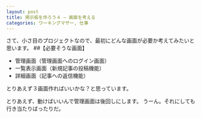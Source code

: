 ```yaml
---
layout: post
title: 掲示板を作ろう４ – 画面を考える
categories: ワーキングマザー, 仕事
---
```


さて、小さ目のプロジェクトなので、最初にどんな画面が必要か考えてみたいと思います。
##【必要そうな画面】

* 管理画面（管理画面へのログイン画面）
* 一覧表示画面（新規記事の投稿機能）
* 詳細画面（記事への返信機能）

とりあえず３画面作ればいいかな？と思っています。

とりあえず、動けばいいんで管理画面は後回しにします。
うーん。それにしても行き当たりばったりだ。

